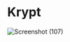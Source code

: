 # Krypt
![Screenshot (107)](https://github.com/sumitshinde-84/Krypt/assets/110285294/ccd61c96-e111-478c-bb36-c103718759e5)
